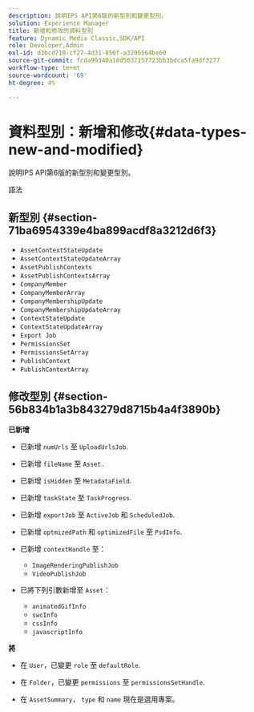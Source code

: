 ```yaml
---
description: 說明IPS API第6版的新型別和變更型別。
solution: Experience Manager
title: 新增和修改的資料型別
feature: Dynamic Media Classic,SDK/API
role: Developer,Admin
exl-id: d3bcd718-cf27-4d31-850f-a3205564be60
source-git-commit: fcda99340a18d5037157723bb3bdca5fa9df3277
workflow-type: tm+mt
source-wordcount: '69'
ht-degree: 4%

---
```


# 資料型別：新增和修改{#data-types-new-and-modified}

說明IPS API第6版的新型別和變更型別。

語法

## 新型別 {#section-71ba6954339e4ba899acdf8a3212d6f3}

* `AssetContextStateUpdate`
* `AssetContextStateUpdateArray`
* `AssetPublishContexts`
* `AssetPublishContextsArray`
* `CompanyMember`
* `CompanyMemberArray`
* `CompanyMembershipUpdate`
* `CompanyMembershipUpdateArray`
* `ContextStateUpdate`
* `ContextStateUpdateArray`
* `Export Job`
* `PermissionsSet`
* `PermissionsSetArray`
* `PublishContext`
* `PublishContextArray`

## 修改型別 {#section-56b834b1a3b843279d8715b4a4f3890b}

**已新增**

* 已新增 `numUrls` 至 `UploadUrlsJob`.

* 已新增 `fileName` 至 `Asset.`

* 已新增 `isHidden` 至 `MetadataField`.

* 已新增 `taskState` 至 `TaskProgress`.

* 已新增 `exportJob` 至 `ActiveJob` 和 `ScheduledJob`.

* 已新增 `optmizedPath` 和 `optimizedFile` 至 `PsdInfo`.

* 已新增 `contextHandle` 至：

   * `ImageRenderingPublishJob`
   * `VideoPublishJob`

* 已將下列引數新增至 `Asset`：

   * `animatedGifInfo`
   * `swcInfo`
   * `cssInfo`
   * `javascriptInfo`

**將**

* 在 `User`，已變更 `role` 至 `defaultRole`.

* 在 `Folder`，已變更 `permissions` 至 `permissionsSetHandle`.

* 在 `AssetSummary`， `type` 和 `name` 現在是選用專案。
